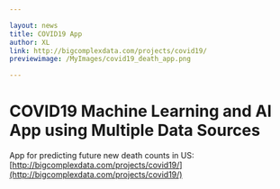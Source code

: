 ```yaml
---

layout: news
title: COVID19 App
author: XL
link: http://bigcomplexdata.com/projects/covid19/
previewimage: /MyImages/covid19_death_app.png

---
```

# COVID19 Machine Learning and AI App using Multiple Data Sources

App for predicting future new death counts in US: [http://bigcomplexdata.com/projects/covid19/](http://bigcomplexdata.com/projects/covid19/)